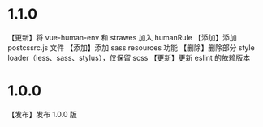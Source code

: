 # 1.1.0

【更新】将 vue-human-env 和 strawes 加入 humanRule
【添加】添加 postcssrc.js 文件
【添加】添加 sass resources 功能
【删除】删除部分 style loader（less、sass、stylus），仅保留 scss
【更新】更新 eslint 的依赖版本

# 1.0.0

【发布】发布 1.0.0 版
